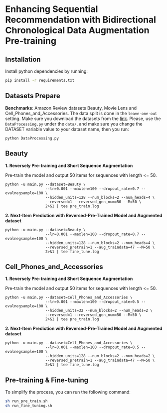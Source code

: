 # Enhancing Sequential Recommendation with Bidirectional Chronological Data Augmentation Pre-training

## Installation

Install python dependencies by running:

```bash
pip install -r requirements.txt
```

## Datasets Prepare
**Benchmarks**: Amazon Review datasets Beauty, Movie Lens and Cell_Phones_and_Accessories. 
The data split is done in the `leave-one-out` setting. Make sure you download the datasets from the [link](https://jmcauley.ucsd.edu/data/amazon/). Please, use the `DataProcessing.py` under the `data/`, and make sure you change the DATASET variable value to your dataset name, then you run:

```
python DataProcessing.py
```

## Beauty
**1. Reversely Pre-training and Short Sequence Augmentation**

Pre-train the model and output 50 items for sequences with length <= 50.

```
python -u main.py --dataset=Beauty \
                  --lr=0.001 --maxlen=100 --dropout_rate=0.7 --evalnegsample=100 \
                  --hidden_units=128 --num_blocks=2 --num_heads=4 \
                  --reversed=1 --reversed_gen_num=50 --M=50 \ 
                  2>&1 | tee pre_train.log
```
**2. Next-Item Prediction with Reversed-Pre-Trained Model and Augmented dataset**

```
python -u main.py --dataset=Beauty \
                  --lr=0.001 --maxlen=100 --dropout_rate=0.7 --evalnegsample=100 \
                  --hidden_units=128 --num_blocks=2 --num_heads=4 \
                  --reversed_pretrain=1 --aug_traindata=47 --M=50 \
                  2>&1 | tee fine_tune.log
```

## Cell_Phones_and_Accessories
**1. Reversely Pre-training and Short Sequence Augmentation**

Pre-train the model and output 50 items for sequences with length <= 50.

```
python -u main.py --dataset=Cell_Phones_and_Accessories \
                  --lr=0.001 --maxlen=100 --dropout_rate=0.5 --evalnegsample=100 \
                  --hidden_units=32 --num_blocks=2 --num_heads=2 \
                  --reversed=1 --reversed_gen_num=50 --M=50 \ 
                  2>&1 | tee pre_train.log
```
**2. Next-Item Prediction with Reversed-Pre-Trained Model and Augmented dataset**

```
python -u main.py --dataset=Cell_Phones_and_Accessories \
                  --lr=0.001 --maxlen=100 --dropout_rate=0.5 --evalnegsample=100 \
                  --hidden_units=128 --num_blocks=2 --num_heads=2 \
                  --reversed_pretrain=1 --aug_traindata=47 --M=50 \
                  2>&1 | tee fine_tune.log
```

## Pre-training & Fine-tuning

To simplify the process, you can run the following command:

```bash
sh run_pre_train.sh 
sh run_fine_tuning.sh
```

